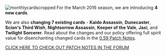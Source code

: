 ![monthlycardscropped](https://cloud.githubusercontent.com/assets/1005377/13338440/4804b30c-dbd6-11e5-92ba-c1c34f547796.png)
For the March 2016 season, we are introducing **4 new cards**.

We are also **changing 7 existing cards** - **Kaido Assassin**, **Dunecaster**, **Scion's Third Wish**, **Nightsorrow Assassin**, **Keeper of the Vale**, **Jaxi**, and **Twilight Sorcerer**. Read about the changes and our policy offering full spirit value for disenchanting changed cards in the [0.59 Patch Notes](https://forums.duelyst.com/t/duelyst-beta-0-59-0-pending-release-2-25-afternoon-pst/29470).

[CLICK HERE TO CHECK OUT PATCH NOTES IN THE FORUM](https://forums.duelyst.com/t/duelyst-beta-0-59-0-pending-release-2-25-afternoon-pst/29470)
